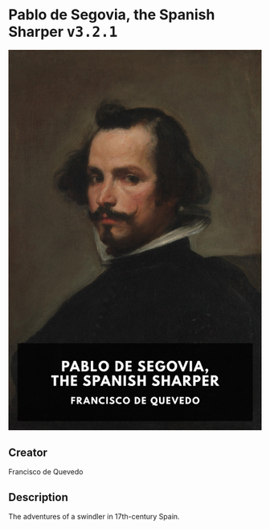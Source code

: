 
# Pablo de Segovia, the Spanish Sharper <kbd>v3.2.1</kbd>

<center>
  <img src="./cover-1024.jpg"/>
</center>

## Creator
Francisco de Quevedo

## Description
The adventures of a swindler in 17th-century Spain.
